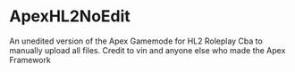 # ApexHL2NoEdit
An unedited version of the Apex Gamemode for HL2 Roleplay
Cba to manually upload all files. Credit to vin and anyone else who made the Apex Framework
